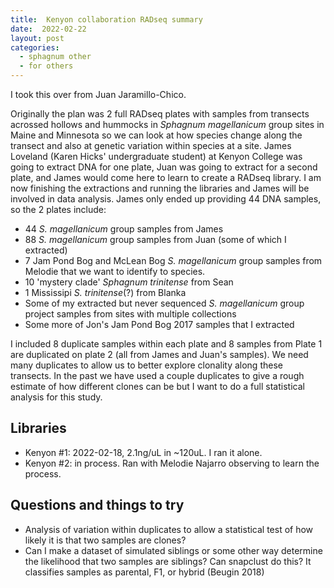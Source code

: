 ```yaml
---
title:  Kenyon collaboration RADseq summary
date:  2022-02-22
layout: post
categories:
  - sphagnum other
  - for others
---
```

I took this over from Juan Jaramillo-Chico.

Originally the plan was 2 full RADseq plates with samples from transects acrossed hollows and hummocks in _Sphagnum magellanicum_ group sites in Maine and Minnesota so we can look at how species change along the transect and also at genetic variation within species at a site. James Loveland (Karen Hicks' undergraduate student) at Kenyon College was going to extract DNA for one plate, Juan was going to extract for a second plate, and James would come here to learn to create a RADseq library. I am now finishing the extractions and running the libraries and James will be involved in data analysis. James only ended up providing 44 DNA samples, so the 2 plates include:

  * 44 _S. magellanicum_ group samples from James
  * 88 _S. magellanicum_ group samples from Juan (some of which I extracted)
  * 7 Jam Pond Bog and McLean Bog _S. magellanicum_ group samples from Melodie that we want to identify to species.
  * 10 'mystery clade' _Sphagnum trinitense_ from Sean
  * 1 Mississipi _S. trinitense_(?) from Blanka
  * Some of my extracted but never sequenced _S. magellanicum_ group project samples from sites with multiple collections
  * Some more of Jon's Jam Pond Bog 2017 samples that I extracted

I included 8 duplicate samples within each plate and 8 samples from Plate 1 are duplicated on plate 2 (all from James and Juan's samples). We need many duplicates to allow us to better explore clonality along these transects. In the past we have used a couple duplicates to give a rough estimate of how different clones can be but I want to do a full statistical analysis for this study.

## Libraries

  * Kenyon #1: 2022-02-18, 2.1ng/uL in ~120uL. I ran it alone.
  * Kenyon #2: in process. Ran with Melodie Najarro observing to learn the process.

## Questions and things to try

  * Analysis of variation within duplicates to allow a statistical test of how likely it is that two samples are clones?
  * Can I make a dataset of simulated siblings or some other way determine the likelihood that two samples are siblings? Can snapclust do this? It classifies samples as parental, F1, or hybrid (Beugin 2018)

